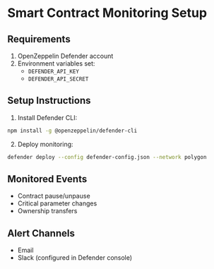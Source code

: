 # Smart Contract Monitoring Setup

## Requirements
1. OpenZeppelin Defender account
2. Environment variables set:
   - `DEFENDER_API_KEY`
   - `DEFENDER_API_SECRET`

## Setup Instructions
1. Install Defender CLI:
```bash
npm install -g @openzeppelin/defender-cli
```

2. Deploy monitoring:
```bash
defender deploy --config defender-config.json --network polygon
```

## Monitored Events
- Contract pause/unpause
- Critical parameter changes
- Ownership transfers

## Alert Channels
- Email
- Slack (configured in Defender console)
